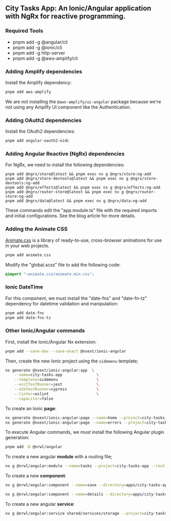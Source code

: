 ## City Tasks App: An Ionic/Angular application with NgRx for reactive programming.

### Required Tools
- pnpm add -g @angular/cli
- pnpm add -g @ionic/cli
- pnpm add -g http-server
- pnpm add -g @aws-amplify/cli


### Adding Amplify dependencies
Install the Amplify dependency:
```bash
pnpm add aws-amplify
```
We are not installing the `@aws-amplify/ui-angular` package because we're not using any Amplify UI component like the Authentication.


### Adding OAuth2 dependencies
Install the OAuth2 dependencies:
```bash
pnpm add angular-oauth2-oidc
```

### Adding Angular Reactive (NgRx) dependencies
For NgRx, we need to install the following dependencies:
```
pnpm add @ngrx/store@latest && pnpm exec nx g @ngrx/store:ng-add
pnpm add @ngrx/store-devtools@latest && pnpm exec nx g @ngrx/store-devtools:ng-add
pnpm add @ngrx/effects@latest && pnpm exec nx g @ngrx/effects:ng-add
pnpm add @ngrx/router-store@latest && pnpm exec nx g @ngrx/router-store:ng-add
pnpm add @ngrx/data@latest && pnpm exec nx g @ngrx/data:ng-add
```
These commands edit the "app.module.ts" file with the required imports and initial configurations. See the blog article for more details.


### Adding the Animate CSS
[Animate.css](https://animate.style/) is a library of ready-to-use, cross-browser animations for use in your web projects.
```bash
pnpm add animate.css
```
Modify the "global.scss" file to add the following code:
```scss
@import "~animate.css/animate.min.css";
```


### Ionic DateTime
For this component, we must install the "date-fns" and "date-fn-tz" dependency for datetime validation and manipulation:
```bash
pnpm add date-fns
pnpm add date-fns-tz
```


### Other Ionic/Angular commands
First, install the Ionic/Angular Nx extension:
```bash
pnpm add --save-dev --save-exact @nxext/ionic-angular
```

Then, create the new Ionic project using the `sidemenu` template;
```bash
nx generate @nxext/ionic-angular:app  \
    --name=city-tasks-app               \
    --template=sidemenu                 \
    --unitTestRunner=jest               \
    --e2eTestRunner=cypress             \
    --linter=eslint                     \
    --capacitor=false
```
To create an Ionic **page**:
```bash
nx generate @nxext/ionic-angular:page --name=home --project=city-tasks-app --directory=pages
nx generate @nxext/ionic-angular:page --name=errors --project=city-tasks-app --directory=pages
```

To execute Angular commands, we must install the following Angular plugin generation:
```bash
pnpm add -D @nrwl/angular
```

To create a new angular **module** with a routing file;
```bash
nx g @nrwl/angular:module --name=tasks --project=city-tasks-app --routing
```

To create a new **component**:
```bash
nx g @nrwl/angular:component --name=save --directory=apps/city-tasks-app/src/app/pages/tasks/components/save --nameAndDirectoryFormat=as-provided --module=tasks.module.ts --skipTests

nx g @nrwl/angular:component --name=details --directory=apps/city-tasks-app/src/app/pages/tasks/components/details --nameAndDirectoryFormat=as-provided --module=tasks.module.ts --skipTests
```

To create a new angular **service**:
```bash
nx g @nrwl/angular:service shared/services/storage --project=city-tasks-app --skipTests
```
